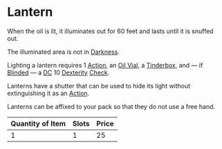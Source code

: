 # Lantern

When the oil is lit, it illuminates out for 60 feet and lasts until it is snuffed out.

The illuminated area is not in [Darkness](../../../Game%20Procedures/Hazards/Darkness.md).

Lighting a lantern requires 1 [Action](../../../Game%20Procedures/Core%20Procedures/Action.md), an [Oil Vial](../10%20Coins/Oil%20Vial.md), a [Tinderbox](../10%20Coins/Tinderbox.md), and — if [Blinded](../../../Game%20Procedures/Conditions/Blinded.md) — a [DC](../../../Game%20Procedures/Core%20Procedures/DC.md) 10 [Dexterity](../../../Player%20Characters/The%20Ability%20Scores/Dexterity.md) [Check](../../../Game%20Procedures/Core%20Procedures/Check.md).

Lanterns have a shutter that can be used to hide its light without extinguishing it as an [Action](../../../Game%20Procedures/Core%20Procedures/Action.md).

Lanterns can be affixed to your pack so that they do not use a free hand.

| Quantity of Item | Slots | Price |
| ---------------- | ----- | ----- |
| 1                | 1     | 25    |
